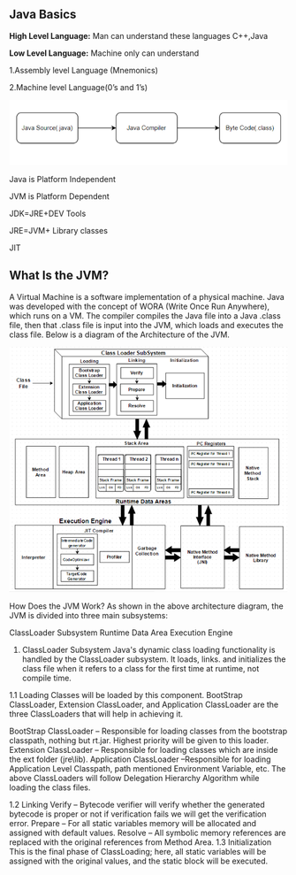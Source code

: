 ## Java Basics

**High Level Language:** Man can understand these languages C++,Java

**Low Level Language:** Machine only can understand

1.Assembly level Language (Mnemonics)

2.Machine level Language(0’s and 1’s)

![flow.PNG](flow.PNG)

Java is Platform Independent

JVM is Platform Dependent

JDK=JRE+DEV Tools

JRE=JVM+ Library classes

JIT


## What Is the JVM?

A Virtual Machine is a software implementation of a physical machine.
Java was developed with the concept of WORA (Write Once Run Anywhere), which runs on a VM.
The compiler compiles the Java file into a Java .class file, then that .class file is input into the JVM, which loads and executes the class file.
Below is a diagram of the Architecture of the JVM.

![JVM-Architecture.png](JVM-Architecture.png)


How Does the JVM Work?
As shown in the above architecture diagram, the JVM is divided into three main subsystems:

ClassLoader Subsystem
Runtime Data Area
Execution Engine
1. ClassLoader Subsystem
   Java's dynamic class loading functionality is handled by the ClassLoader subsystem. It loads, links. and initializes the class file when it refers to a class for the first time at runtime, not compile time.

1.1 Loading
Classes will be loaded by this component. BootStrap ClassLoader, Extension ClassLoader, and Application ClassLoader are the three ClassLoaders that will help in achieving it.

BootStrap ClassLoader – Responsible for loading classes from the bootstrap classpath, nothing but rt.jar. Highest priority will be given to this loader.
Extension ClassLoader – Responsible for loading classes which are inside the ext folder (jre\lib).
Application ClassLoader –Responsible for loading Application Level Classpath, path mentioned Environment Variable, etc.
The above ClassLoaders will follow Delegation Hierarchy Algorithm while loading the class files.

1.2 Linking
Verify – Bytecode verifier will verify whether the generated bytecode is proper or not if verification fails we will get the verification error.
Prepare – For all static variables memory will be allocated and assigned with default values.
Resolve – All symbolic memory references are replaced with the original references from Method Area.
1.3 Initialization
This is the final phase of ClassLoading; here, all static variables will be assigned with the original values, and the static block will be executed.
